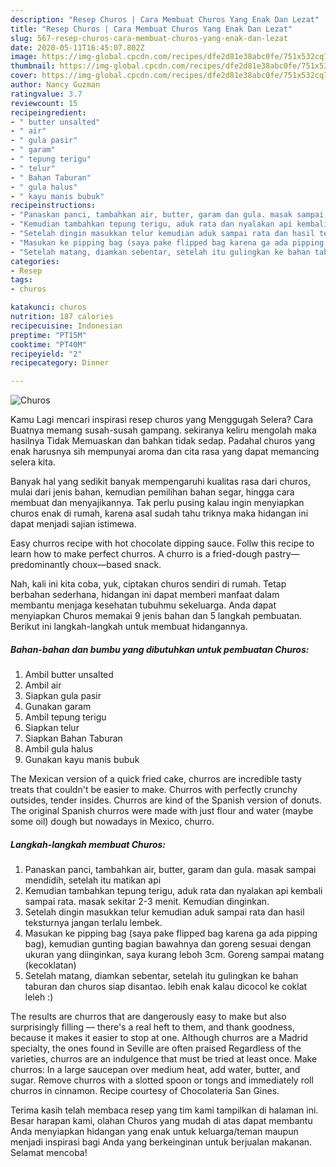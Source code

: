 ```yaml
---
description: "Resep Churos | Cara Membuat Churos Yang Enak Dan Lezat"
title: "Resep Churos | Cara Membuat Churos Yang Enak Dan Lezat"
slug: 567-resep-churos-cara-membuat-churos-yang-enak-dan-lezat
date: 2020-05-11T16:45:07.802Z
image: https://img-global.cpcdn.com/recipes/dfe2d81e38abc0fe/751x532cq70/churos-foto-resep-utama.jpg
thumbnail: https://img-global.cpcdn.com/recipes/dfe2d81e38abc0fe/751x532cq70/churos-foto-resep-utama.jpg
cover: https://img-global.cpcdn.com/recipes/dfe2d81e38abc0fe/751x532cq70/churos-foto-resep-utama.jpg
author: Nancy Guzman
ratingvalue: 3.7
reviewcount: 15
recipeingredient:
- " butter unsalted"
- " air"
- " gula pasir"
- " garam"
- " tepung terigu"
- " telur"
- " Bahan Taburan"
- " gula halus"
- " kayu manis bubuk"
recipeinstructions:
- "Panaskan panci, tambahkan air, butter, garam dan gula. masak sampai mendidih, setelah itu matikan api"
- "Kemudian tambahkan tepung terigu, aduk rata dan nyalakan api kembali sampai rata. masak sekitar 2-3 menit. Kemudian dinginkan."
- "Setelah dingin masukkan telur kemudian aduk sampai rata dan hasil teksturnya jangan terlalu lembek."
- "Masukan ke pipping bag (saya pake flipped bag karena ga ada pipping bag), kemudian gunting bagian bawahnya dan goreng sesuai dengan ukuran yang diinginkan, saya kurang leboh 3cm. Goreng sampai matang (kecoklatan)"
- "Setelah matang, diamkan sebentar, setelah itu gulingkan ke bahan taburan dan churos siap disantao. lebih enak kalau dicocol ke coklat leleh :)"
categories:
- Resep
tags:
- churos

katakunci: churos 
nutrition: 187 calories
recipecuisine: Indonesian
preptime: "PT15M"
cooktime: "PT40M"
recipeyield: "2"
recipecategory: Dinner

---
```



![Churos](https://img-global.cpcdn.com/recipes/dfe2d81e38abc0fe/751x532cq70/churos-foto-resep-utama.jpg)

Kamu Lagi mencari inspirasi resep churos yang Menggugah Selera? Cara Buatnya memang susah-susah gampang. sekiranya keliru mengolah maka hasilnya Tidak Memuaskan dan bahkan tidak sedap. Padahal churos yang enak harusnya sih mempunyai aroma dan cita rasa yang dapat memancing selera kita.

Banyak hal yang sedikit banyak mempengaruhi kualitas rasa dari churos, mulai dari jenis bahan, kemudian pemilihan bahan segar, hingga cara membuat dan menyajikannya. Tak perlu pusing kalau ingin menyiapkan churos enak di rumah, karena asal sudah tahu triknya maka hidangan ini dapat menjadi sajian istimewa.

Easy churros recipe with hot chocolate dipping sauce. Follw this recipe to learn how to make perfect churros. A churro is a fried-dough pastry—predominantly choux—based snack.


Nah, kali ini kita coba, yuk, ciptakan churos sendiri di rumah. Tetap berbahan sederhana, hidangan ini dapat memberi manfaat dalam membantu menjaga kesehatan tubuhmu sekeluarga. Anda dapat menyiapkan Churos memakai 9 jenis bahan dan 5 langkah pembuatan. Berikut ini langkah-langkah untuk membuat hidangannya.

<!--inarticleads1-->

##### Bahan-bahan dan bumbu yang dibutuhkan untuk pembuatan Churos:

1. Ambil  butter unsalted
1. Ambil  air
1. Siapkan  gula pasir
1. Gunakan  garam
1. Ambil  tepung terigu
1. Siapkan  telur
1. Siapkan  Bahan Taburan
1. Ambil  gula halus
1. Gunakan  kayu manis bubuk


The Mexican version of a quick fried cake, churros are incredible tasty treats that couldn&#39;t be easier to make. Churros with perfectly crunchy outsides, tender insides. Churros are kind of the Spanish version of donuts. The original Spanish churros were made with just flour and water (maybe some oil) dough but nowadays in Mexico, churro. 

<!--inarticleads2-->

##### Langkah-langkah membuat Churos:

1. Panaskan panci, tambahkan air, butter, garam dan gula. masak sampai mendidih, setelah itu matikan api
1. Kemudian tambahkan tepung terigu, aduk rata dan nyalakan api kembali sampai rata. masak sekitar 2-3 menit. Kemudian dinginkan.
1. Setelah dingin masukkan telur kemudian aduk sampai rata dan hasil teksturnya jangan terlalu lembek.
1. Masukan ke pipping bag (saya pake flipped bag karena ga ada pipping bag), kemudian gunting bagian bawahnya dan goreng sesuai dengan ukuran yang diinginkan, saya kurang leboh 3cm. Goreng sampai matang (kecoklatan)
1. Setelah matang, diamkan sebentar, setelah itu gulingkan ke bahan taburan dan churos siap disantao. lebih enak kalau dicocol ke coklat leleh :)


The results are churros that are dangerously easy to make but also surprisingly filling — there&#39;s a real heft to them, and thank goodness, because it makes it easier to stop at one. Although churros are a Madrid specialty, the ones found in Seville are often praised Regardless of the varieties, churros are an indulgence that must be tried at least once. Make churros: In a large saucepan over medium heat, add water, butter, and sugar. Remove churros with a slotted spoon or tongs and immediately roll churros in cinnamon. Recipe courtesy of Chocolateria San Gines. 

Terima kasih telah membaca resep yang tim kami tampilkan di halaman ini. Besar harapan kami, olahan Churos yang mudah di atas dapat membantu Anda menyiapkan hidangan yang enak untuk keluarga/teman maupun menjadi inspirasi bagi Anda yang berkeinginan untuk berjualan makanan. Selamat mencoba!
